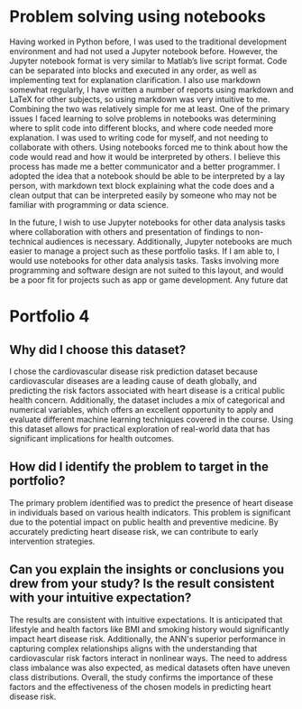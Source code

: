 
# Problem solving using notebooks
Having worked in Python before, I was used to the traditional development environment and had not used a Jupyter notebook before. However, the Jupyter notebook format is very similar to Matlab’s live script format. Code can be separated into blocks and executed in any order, as well as implementing text for explanation clarification. I also use markdown somewhat regularly, I have written a number of reports using markdown and LaTeX for other subjects, so using markdown was very intuitive to me. Combining the two was relatively simple for me at least. 
One of the primary issues I faced learning to solve problems in notebooks was determining where to split code into different blocks, and where code needed more explanation. I was used to writing code for myself, and not needing to collaborate with others. Using notebooks forced me to think about how the code would read and how it would be interpreted by others. I believe this process has made me a better communicator and a better programmer. I adopted the idea that a notebook should be able to be interpreted by a lay person, with markdown text block explaining what the code does and a clean output that can be interpreted easily by someone who may not be familiar with programming or data science. 

In the future, I wish to use Jupyter notebooks for other data analysis tasks where collaboration with others and presentation of findings to non-technical audiences is necessary. Additionally, Jupyter notebooks are much easier to manage a project such as these portfolio tasks. If I am able to, I would use notebooks for other data analysis tasks. Tasks involving more programming and software design are not suited to this layout, and would be a poor fit for projects such as app or game development. Any future dat 

# Portfolio 4

## Why did I choose this dataset?
I chose the cardiovascular disease risk prediction dataset because cardiovascular diseases are a leading cause of death globally, and predicting the risk factors associated with heart disease is a critical public health concern. Additionally, the dataset includes a mix of categorical and numerical variables, which offers an excellent opportunity to apply and evaluate different machine learning techniques covered in the course. Using this dataset allows for practical exploration of real-world data that has significant implications for health outcomes.

## How did I identify the problem to target in the portfolio?
The primary problem identified was to predict the presence of heart disease in individuals based on various health indicators. This problem is significant due to the potential impact on public health and preventive medicine. By accurately predicting heart disease risk, we can contribute to early intervention strategies.

## Can you explain the insights or conclusions you drew from your study? Is the result consistent with your intuitive expectation?
The results are consistent with intuitive expectations. It is anticipated that lifestyle and health factors like BMI and smoking history would significantly impact heart disease risk. Additionally, the ANN's superior performance in capturing complex relationships aligns with the understanding that cardiovascular risk factors interact in nonlinear ways. The need to address class imbalance was also expected, as medical datasets often have uneven class distributions. Overall, the study confirms the importance of these factors and the effectiveness of the chosen models in predicting heart disease risk.
